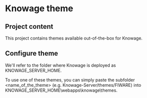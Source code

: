 # Knowage theme

## Project content
This project contains themes available out-of-the-box for Knowage. 

## Configure theme
We'll refer to the folder where Knowage is deployed as KNOWAGE_SERVER_HOME.

To use one of these themes, you can simply paste the subfolder <name_of_the_theme> (e.g. Knowage-Server/themes/FIWARE) into KNOWAGE_SERVER_HOME\webapps\knowage\themes.
